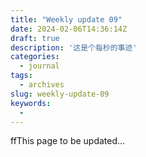 ```yaml
---
title: "Weekly update 09"
date: 2024-02-06T14:36:14Z
draft: true
description: '这是个每秒的事迹'
categories:
  - journal
tags:
  - archives
slug: weekly-update-09
keywords:
  - 
---
```

ffThis page to be updated...